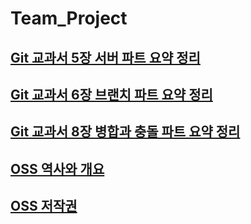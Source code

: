 # Team_Project

## [Git 교과서 5장 서버 파트 요약 정리](https://github.com/MSYJ1234/Team_Project/blob/main/Server5.md "5장 요약")
## [Git 교과서 6장 브랜치 파트 요약 정리](https://github.com/MSYJ1234/Team_Project/blob/main/Branch6/readme.md "6장 요약")
## [Git 교과서 8장 병합과 충돌 파트 요약 정리](https://github.com/MSYJ1234/Team_Project/blob/main/merge_crash8/README.md "8장 요약")
## [OSS 역사와 개요](https://github.com/MSYJ1234/Team_Project/blob/main/OSS-history.md "OSS 역사와 개요")
## [OSS 저작권](https://github.com/MSYJ1234/Team_Project/blob/main/OSS-copyright.md "OSS 저작권")
